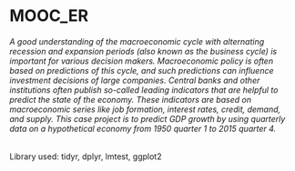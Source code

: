 # MOOC_ER
###### A good understanding of the macroeconomic cycle with alternating recession and expansion periods (also known as the business cycle) is important for various decision makers. Macroeconomic policy is often based on predictions of this cycle, and such predictions can influence investment decisions of large companies. Central banks and other institutions often publish so-called leading indicators that are helpful to predict the state of the economy. These indicators are based on macroeconomic series like job formation, interest rates, credit, demand, and supply. This case project is to predict GDP growth by using quarterly data on a hypothetical economy from 1950 quarter 1 to 2015 quarter 4.

Library used: tidyr, dplyr, lmtest, ggplot2
